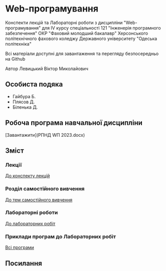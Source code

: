 # Web-програмування

Конспекти лекцій та Лабораторні роботи з дисципліни "Web-програмування" для IV курсу спеціальності 121 "Інженерія програмного забезпечення" ОКР "Фаховий молодший бакалавр" Херсонського політехнічного фахового коледжу Державного університету "Одеська політехніка"

Всі матеріали доступні для завантаження та перегляду безпосередньо на Github 

Автор Левицький Віктор Миколайович

## Особиста подяка

* Гайбура Б.
* Плясов Д.
* Біленька Д.

## Робоча програма навчальної дисципліни

[Завантажити](РПНД WП 2023.docx)

## Зміст
### Лекції

[До конспекту лекцій](Лекції/README.md)

### Розділ самостійного вивчення

[До тем самостійного вивчення](Самостійні/README.md)

### Лабораторні роботи

[До лабораторних робіт](Лабораторні/README.md)



### Приклади програм до Лабораторних робіт

[Всі програми](Лабораторні/src/)



## Посилання




